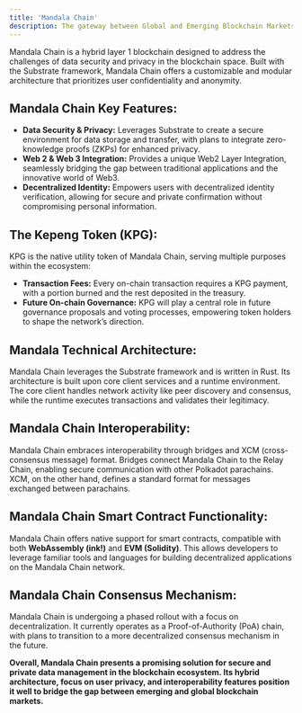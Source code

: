 ```yaml
---
title: 'Mandala Chain'
description: The gateway between Global and Emerging Blockchain Markets. Bridging Retail, Enterprise and Government.
---
```


Mandala Chain is a hybrid layer 1 blockchain designed to address the challenges of data security and privacy in the blockchain space. Built with the Substrate framework, Mandala Chain offers a customizable and modular architecture that prioritizes user confidentiality and anonymity.

Mandala Chain Key Features:
---------------------------

- **Data Security &amp; Privacy:** Leverages Substrate to create a secure environment for data storage and transfer, with plans to integrate zero-knowledge proofs (ZKPs) for enhanced privacy.
- **Web 2 &amp; Web 3 Integration:** Provides a unique Web2 Layer Integration, seamlessly bridging the gap between traditional applications and the innovative world of Web3.
- **Decentralized Identity:** Empowers users with decentralized identity verification, allowing for secure and private confirmation without compromising personal information.

The Kepeng Token (KPG):
-----------------------

KPG is the native utility token of Mandala Chain, serving multiple purposes within the ecosystem:

- **Transaction Fees:** Every on-chain transaction requires a KPG payment, with a portion burned and the rest deposited in the treasury.
- **Future On-chain Governance:** KPG will play a central role in future governance proposals and voting processes, empowering token holders to shape the network’s direction.

Mandala Technical Architecture:
-------------------------------

Mandala Chain leverages the Substrate framework and is written in Rust. Its architecture is built upon core client services and a runtime environment. The core client handles network activity like peer discovery and consensus, while the runtime executes transactions and validates their legitimacy.

Mandala Chain Interoperability:
-------------------------------

Mandala Chain embraces interoperability through bridges and XCM (cross-consensus message) format. Bridges connect Mandala Chain to the Relay Chain, enabling secure communication with other Polkadot parachains. XCM, on the other hand, defines a standard format for messages exchanged between parachains.

Mandala Chain Smart Contract Functionality:
-------------------------------------------

Mandala Chain offers native support for smart contracts, compatible with both **WebAssembly (ink!)** and **EVM (Solidity)**. This allows developers to leverage familiar tools and languages for building decentralized applications on the Mandala Chain network.

Mandala Chain Consensus Mechanism:
----------------------------------

Mandala Chain is undergoing a phased rollout with a focus on decentralization. It currently operates as a Proof-of-Authority (PoA) chain, with plans to transition to a more decentralized consensus mechanism in the future.

**Overall, Mandala Chain presents a promising solution for secure and private data management in the blockchain ecosystem. Its hybrid architecture, focus on user privacy, and interoperability features position it well to bridge the gap between emerging and global blockchain markets.**
